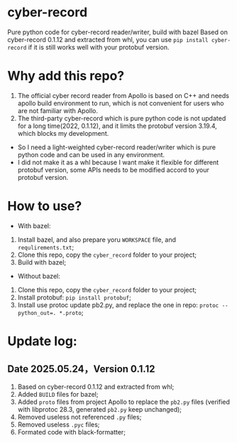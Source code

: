 # cyber-record
Pure python code for cyber-record reader/writer, build with bazel
Based on cyber-record 0.1.12 and extracted from whl, you can use `pip install cyber-record` if it is still works well with your protobuf version.

# Why add this repo?
1. The official cyber record reader from Apollo is based on C++ and needs apollo build environment to run, which is not convenient for users who are not familiar with Apollo.
2. The third-party cyber-record which is pure python code is not updated for a long time(2022, 0.1.12), and it limits the protobuf version 3.19.4, which blocks my development.
- So I need a light-weighted cyber-record reader/writer which is pure python code and can be used in any environment.
- I did not make it as a whl because I want make it flexible for different protobuf version, some APIs needs to be modified accord to your protobuf version.

# How to use?
- With bazel:
1. Install bazel, and also prepare yoru `WORKSPACE` file, and `requlirements.txt`;
2. Clone this repo, copy the `cyber_record` folder to your project;
3. Build with bazel;
- Without bazel:
1. Clone this repo, copy the `cyber_record` folder to your project;
2. Install protobuf: `pip install protobuf`;
3. Install use protoc update pb2.py, and replace the one in repo: `protoc --python_out=. *.proto`;

# Update log:
## Date 2025.05.24，Version 0.1.12
1. Based on cyber-record 0.1.12 and extracted from whl;
2. Added `BUILD` files for bazel;
3. Added `proto` files from project Apollo to replace the `pb2.py` files (verified with libprotoc 28.3, generated `pb2.py` keep unchanged); 
6. Removed useless not referenced `.py` files;
7. Removed useless `.pyc` files;
8. Formated code with black-formatter;
